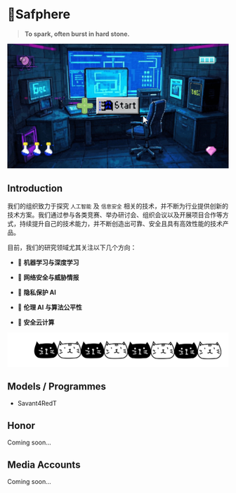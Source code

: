 # 🍹Safphere

> **To spark, often burst in hard stone.**

![logo](src/logo.gif)

## Introduction

我们的组织致力于探究 `人工智能` 及 `信息安全` 相关的技术，并不断为行业提供创新的技术方案。我们通过参与各类竞赛、举办研讨会、组织会议以及开展项目合作等方式，持续提升自己的技术能力，并不断创造出可靠、安全且具有高效性能的技术产品。

目前，我们的研究领域尤其关注以下几个方向：

+ 🎀 **机器学习与深度学习**

+ 🧂 **网络安全与威胁情报**

+ 🚓 **隐私保护 AI**

+ 🎡 **伦理 AI 与算法公平性**

+ 🎈 **安全云计算**

![divider](src/divider.png)

## Models / Programmes

+ Savant4RedT

## Honor

Coming soon...

## Media Accounts

Coming soon...
